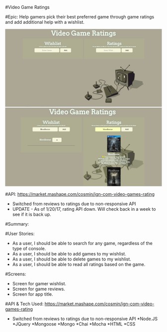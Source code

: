 #Video Game Ratings

#Epic: Help gamers pick their best preferred game through game ratings and add additional help with a wishlist.

![Screenshots](https://github.com/serenity4eternity786/node-js-capstone/blob/master/node%20capstone%202.PNG)
![Screenshots](https://github.com/serenity4eternity786/node-js-capstone/blob/master/node%20capstone%201.PNG)

#API:
https://market.mashape.com/cosmin/ign-com-video-games-rating
- Switched from reviews to ratings due to non-responsive API
- UPDATE - As of 1/20/17, rating API down. Will check back in a week to see if it is back up.

#Summary:

#User Stories:
- As a user, I should be able to search for any game, regardless of the type of console.
- As a user, I should be able to add games to my wishlist.
- As a user, I should be able to delete games to my wishlist.
- As a user, I should be able to read all ratings based on the game.

#Screens:
- Screen for gamer wishlist.
- Screen for game reviews.
- Screen for app title.

#API & Tech Used:
https://market.mashape.com/cosmin/ign-com-video-games-rating
- Switched from reviews to ratings due to non-responsive API
*Node.JS
*JQuery
*Mongoose
*Mongo
*Chai
*Mocha
*HTML
*CSS

